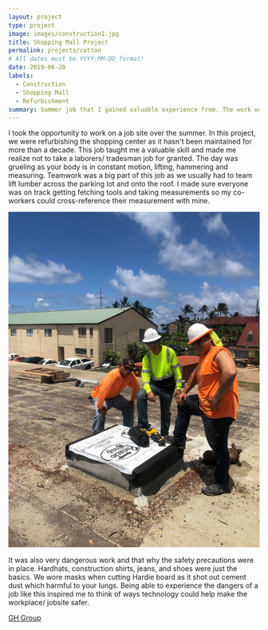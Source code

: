 ```yaml
---
layout: project
type: project
image: images/construction1.jpg
title: Shopping Mall Project
permalink: projects/cotton
# All dates must be YYYY-MM-DD format!
date: 2019-06-20
labels:
  - Construction
  - Shopping Mall
  - Refurbishment
summary: Summer job that I gained valuable experience from. The work was hard but allowed me to gain better perspectives on life. Also gave me an appreciation for laborious work. 
---
```


I took the opportunity to work on a job site over the summer. In this project, we were refurbishing the shopping center as it hasn't been maintained for more than a decade. This job taught me a valuable skill and made me realize not to take a laborers/ tradesman job for granted. The day was grueling as your body is in constant motion, lifting, hammering and measuring. Teamwork was a big part of this job as we usually had to team lift lumber across the parking lot and onto the roof. I made sure everyone was on track getting fetching tools and taking measurements so my co-workers could cross-reference their measurement with mine. 

<img class="ui large right floated rounded image" src="/images/construction (2).jpg">

It was also very dangerous work and that why the safety precautions were in place. Hardhats, construction shirts, jeans, and shoes were just the basics. We wore masks when cutting Hardie board as it shot out cement dust which harmful to your lungs. Being able to experience the dangers of a job like this inspired me to think of ways technology could help make the workplace/ jobsite safer. 

[GH Group](http://gh-group.com/)
